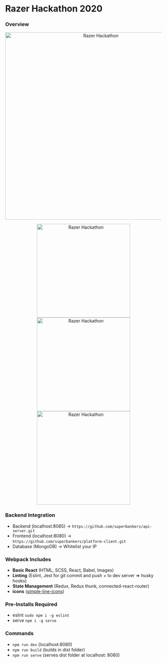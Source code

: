 # Razer Hackathon 2020

### Overview
<p align="center">
  <img src="https://i.imgur.com/I7kF4vF.png" width="600" title="Razer Hackathon">
</p>
<p align="center">
  <img src="https://imgur.com/snoYE0v.png" width="300" title="Razer Hackathon">
  <img src="https://imgur.com/EzLSIiF.png" width="300" title="Razer Hackathon">
  <img src="https://imgur.com/oT5OUIo.png" width="300" title="Razer Hackathon">
</p>

### Backend Integration
* Backend (localhost:8085) -> ```https://github.com/superbankers/api-server.git```
* Frontend (localhost:8080) -> ```https://github.com/superbankers/platform-client.git```
* Database (MongoDB) -> Whitelist your IP

### Webpack Includes
* **Basic React** (HTML, SCSS, React, Babel, Images)
* **Linting** (Eslint, Jest for git commit and push + to dev server => husky hooks)
* **State Management** (Redux, Redux thunk, connected-react-router)
* **icons** ([simple-line-icons](https://simplelineicons.github.io))

### Pre-Installs Required
* eslint ```sudo npm i -g eslint```
* serve ```npm i -g serve```

### Commands
* ```npm run dev``` (localhost:8080)
* ```npm run build``` (builds in dist folder)
* ```npm run serve``` (serves dist folder at localhost: 8080)

